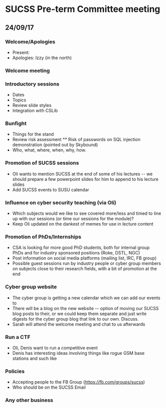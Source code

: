 # SUCSS Pre-term Committee meeting
## 24/09/17

### Welcome/Apologies
* Present:
* Apologies: Izzy (in the north)

### Welcome meeting

### Introductory sessions
* Dates
* Topics
* Review slide styles
* Integration with CSLib

### Bunfight
* Things for the stand
* Review risk assessment
** Risk of passwords on SQL injection demonstration (pointed out by Skybound)
* Who, what, where, when, why, how.

### Promotion of SUCSS sessions
* Oli wants to mention SUCSS at the end of some of his lectures -- we should prepare a few powerpoint slides for him to append to his lecture slides
* Add SUCSS events to SUSU calendar

### Influence on cyber security teaching (via Oli)
* Which subjects would we like to see covered more/less and timed to line up with our sessions (or time our sessions for the module)?
* Keep Oli updated on the dankest of memes for use in lecture content

### Promotion of PhDs/Internships
* CSA is looking for more good PhD students, both for internal group PhDs and for industry sponsored positions (Roke, DSTL, NGC)
* Post information on social media platforms (mailing list, IRC, FB group)
* Possible guest sessions run by industry people or cyber group members on subjects close to their research fields, with a bit of promotion at the end

### Cyber group website
* The cyber group is getting a new calendar which we can add our events to
* There will be a blog on the new website -- option of moving our SUCSS blog posts to their, or we could keep them separate and just write digests for the cyber group blog that link to our own. Discuss.
* Sarah will attend the welcome meeting and chat to us afterwards

### Run a CTF
* Oli, Denis want to run a competitive event
* Denis has interesting ideas involving things like rogue GSM base stations and such like

### Policies
* Accepting people to the FB Group (https://fb.com/groups/sucss)
* Who should be on the SUCSS Email

### Any other business
